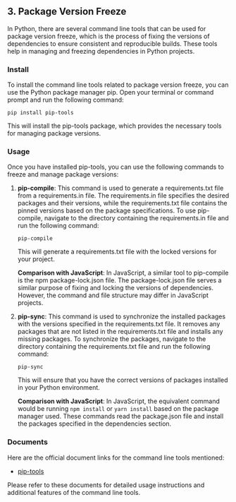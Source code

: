 

## 3. Package Version Freeze
In Python, there are several command line tools that can be used for package version freeze, which is the process of fixing the versions of dependencies to ensure consistent and reproducible builds. These tools help in managing and freezing dependencies in Python projects.

### Install
To install the command line tools related to package version freeze, you can use the Python package manager pip. Open your terminal or command prompt and run the following command:

```
pip install pip-tools
```

This will install the pip-tools package, which provides the necessary tools for managing package versions.

### Usage
Once you have installed pip-tools, you can use the following commands to freeze and manage package versions:

1. **pip-compile**: This command is used to generate a requirements.txt file from a requirements.in file. The requirements.in file specifies the desired packages and their versions, while the requirements.txt file contains the pinned versions based on the package specifications. To use pip-compile, navigate to the directory containing the requirements.in file and run the following command:

   ```
   pip-compile
   ```

   This will generate a requirements.txt file with the locked versions for your project.

   **Comparison with JavaScript**: In JavaScript, a similar tool to pip-compile is the npm package-lock.json file. The package-lock.json file serves a similar purpose of fixing and locking the versions of dependencies. However, the command and file structure may differ in JavaScript projects.

2. **pip-sync**: This command is used to synchronize the installed packages with the versions specified in the requirements.txt file. It removes any packages that are not listed in the requirements.txt file and installs any missing packages. To synchronize the packages, navigate to the directory containing the requirements.txt file and run the following command:

   ```
   pip-sync
   ```

   This will ensure that you have the correct versions of packages installed in your Python environment.

   **Comparison with JavaScript**: In JavaScript, the equivalent command would be running `npm install` or `yarn install` based on the package manager used. These commands read the package.json file and install the packages specified in the dependencies section.

### Documents
Here are the official document links for the command line tools mentioned:

- [pip-tools](https://github.com/jazzband/pip-tools)

Please refer to these documents for detailed usage instructions and additional features of the command line tools.


